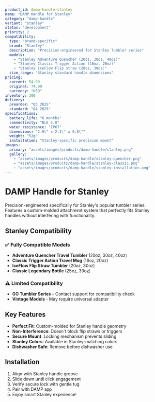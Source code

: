 ```yaml
---
product_id: damp-handle-stanley
name: "DAMP Handle for Stanley"
category: "damp-handle"
variant: "stanley"
status: "development"
priority: 2
compatibility:
  type: "brand-specific"
  brand: "Stanley"
  description: "Precision-engineered for Stanley Tumbler series"
  models: 
    - "Stanley Adventure Quencher (20oz, 30oz, 40oz)"
    - "Stanley Classic Trigger Action (16oz, 20oz)"
    - "Stanley IceFlow Flip Straw (20oz, 30oz)"
  size_range: "Stanley standard handle dimensions"
pricing:
  current: 54.99
  original: 74.99
  currency: "USD"
inventory: 300
delivery:
  preorder: "Q3 2025"
  standard: "Q4 2025"
specifications:
  battery_life: "6 months"
  connectivity: "BLE 5.0"
  water_resistance: "IP67"
  dimensions: "2.8\" x 2.1\" x 0.8\""
  weight: "52g"
  installation: "Stanley-specific precision mount"
images:
  primary: "assets/images/products/damp-handle/stanley.png"
  gallery: 
    - "assets/images/products/damp-handle/stanley-quencher.png"
    - "assets/images/products/damp-handle/stanley-classic.png"
    - "assets/images/products/damp-handle/stanley-installation.png"
---
```


# DAMP Handle for Stanley

Precision-engineered specifically for Stanley's popular tumbler series. Features a custom-molded attachment system that perfectly fits Stanley handles without interfering with functionality.

## Stanley Compatibility

### ✅ Fully Compatible Models
- **Adventure Quencher Travel Tumbler** (20oz, 30oz, 40oz)
- **Classic Trigger Action Travel Mug** (16oz, 20oz)
- **IceFlow Flip Straw Tumbler** (20oz, 30oz)
- **Classic Legendary Bottle** (25oz, 33oz)

### ⚠️ Limited Compatibility
- **GO Tumbler Series** - Contact support for compatibility check
- **Vintage Models** - May require universal adapter

## Key Features

- **Perfect Fit**: Custom-molded for Stanley handle geometry
- **Non-Interference**: Doesn't block flip straws or triggers
- **Secure Mount**: Locking mechanism prevents sliding
- **Stanley Colors**: Available in Stanley-matching colors
- **Dishwasher Safe**: Remove before dishwasher use

## Installation

1. Align with Stanley handle groove
2. Slide down until click engagement
3. Verify secure lock with gentle tug
4. Pair with DAMP app
5. Enjoy smart Stanley experience! 